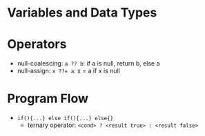 # Variables and Data Types

# Operators
* null-coalescing: `a ?? b`: if a is null, return b, else a
* null-assign: `x ??= a`: x = a if x is null

# Program Flow
* `if(){...} else if(){...} else{}`
    * ternary operator: `<cond> ? <result true> : <result false>`
    